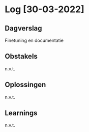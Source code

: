 # Log [30-03-2022]

## Dagverslag
Finetuning en documentatie

## Obstakels
n.v.t.

## Oplossingen
n.v.t.

## Learnings
n.v.t.